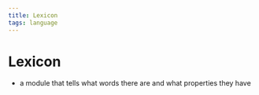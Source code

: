 ```yaml
---
title: Lexicon
tags: language
---
```


# Lexicon
- a module that tells what words there are and what properties they have 














